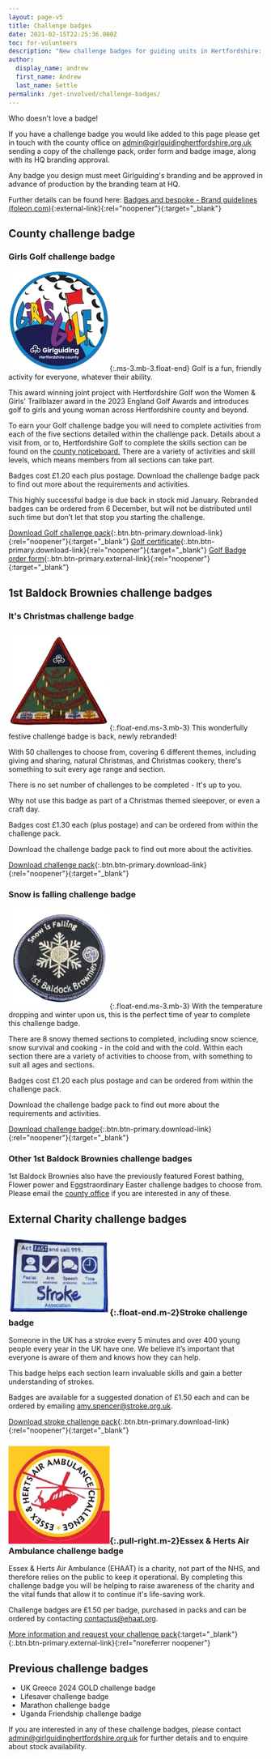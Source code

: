 ```yaml
---
layout: page-v5
title: Challenge badges
date: 2021-02-15T22:25:36.000Z
toc: for-volunteers
description: "New challenge badges for guiding units in Hertfordshire: Girls Golf, Forest bathing, Book challenge, Trefoil anniversary and more."
author:
  display_name: andrew
  first_name: Andrew
  last_name: Settle
permalink: /get-involved/challenge-badges/
---
```

Who doesn't love a badge!

If you have a challenge badge you would like added to this page please get in touch with the county office on <admin@girlguidinghertfordshire.org.uk> sending a copy of the challenge pack, order form and badge image, along with its HQ branding approval.

Any badge you design must meet Girlguiding's branding and be approved in advance of production by the branding team at HQ.

Further details can be found here: [Badges and bespoke - Brand guidelines (foleon.com)](https://girlguiding.foleon.com/girlguiding-brand-guidelines/brand-guidelines/badges-and-bespoke#Designing-a-badge){:external-link}{:rel="noopener"}{:target="_blank"}

## County challenge badge

### Girls Golf challenge badge

![Badge for Girls Golf Challenge](/assets/images/2024/11/golf-badge.webp){:.ms-3.mb-3.float-end}
Golf is a fun, friendly activity for everyone, whatever their ability.  

This award winning joint project with Hertfordshire Golf won the Women & Girls' Trailblazer award in the 2023 England Golf Awards and introduces golf to girls and young woman across Hertfordshire county and beyond.

To earn your Golf challenge badge you will need to complete activities from each of the five sections detailed within the challenge pack. Details about a visit from, or to, Hertfordshire Golf to complete the skills section can be found on the [county noticeboard.](/noticeboard/golf-session/) There are a variety of activities and skill levels, which means members from all sections can take part.  

Badges cost £1.20 each plus postage.  Download the challenge badge pack to find out more about the requirements and activities.

<div class="alert alert-info" markdown="1">
This highly successful badge is due back in stock mid January. Rebranded badges can be ordered from 6 December, but will not be distributed until such time but don’t let that stop you starting the challenge.
</div>

[Download <span class="visually-hidden">Golf </span>challenge pack](/assets/docs/2024/girls-golf-challenge-badge.pdf){:.btn.btn-primary.download-link}{:rel="noopener"}{:target="_blank"} [Golf certificate](/assets/docs/2024/girls-golf-certificate.pdf){:.btn.btn-primary.download-link}{:rel="noopener"}{:target="_blank"} [<span class="visually-hidden">Golf </span>Badge order form](https://forms.office.com/Pages/ResponsePage.aspx?id=3yob_CzTykeMNWNnWM6OwYCE4GYtXJ9Ogtjv7oAM_iJURFY2T09OMjQ4Q0JCTlpCWUtQM1I5N0xYMC4u){:.btn.btn-primary.external-link}{:rel="noopener"}{:target="_blank"}

## 1st Baldock Brownies challenge badges

### It's Christmas challenge badge

![Christmas challenge badge](/assets/images/2024/10/christmas-badge.webp){:.float-end.ms-3.mb-3}
This wonderfully festive challenge badge is back, newly rebranded!

With 50 challenges to choose from, covering 6 different themes, including giving and sharing, natural Christmas, and Christmas cookery, there's something to suit every age range and section.

There is no set number of challenges to be completed - It's up to you.

Why not use this badge as part of a Christmas themed sleepover, or even a craft day.

Badges cost £1.30 each (plus postage) and can be ordered from within the challenge pack.

Download the challenge badge pack to find out more about the activities.

[Download challenge pack](/assets/docs/2024/challenge-badge-its-christmas-v2.pdf){:.btn.btn-primary.download-link}{:rel="noopener"}{:target="_blank"}

### Snow is falling challenge badge

![Snow is falling badge](/assets/images/2024/10/snow-falling.webp){:.float-end.ms-3.mb-3}
With the temperature dropping and winter upon us, this is the perfect time of year to complete this challenge badge.

There are 8 snowy themed sections to completed, including snow science, snow survival and cooking - in the cold and with the cold. Within each section there are a variety of activities to choose from, with something to suit all ages and sections.

Badges cost £1.20 each plus postage and can be ordered from within the challenge pack.

Download the challenge badge pack to find out more about the requirements and activities.

[Download challenge badge](/assets/docs/2024/challenge-badge-snow-is-falling-v3-1.pdf){:.btn.btn-primary.download-link}{:rel="noopener"}{:target="_blank"}

### Other 1st Baldock Brownies challenge badges

1st Baldock Brownies also have the previously featured Forest bathing, Flower power and Eggstraordinary Easter challenge badges to choose from. Please email the [county office](mailto:admin@girlguidinghertfordshire.org.uk) if you are interested in any of these.

## External Charity challenge badges

### ![Stroke challenge badge](/assets/images/2024/05/stroke-badge.webp){:.float-end.m-2}Stroke challenge badge

Someone in the UK has a stroke every 5 minutes and over 400 young people every year in the UK have one. We believe it’s important that everyone is aware of them and knows how they can help.

This badge helps each section learn invaluable skills and gain a better understanding of strokes.

Badges are available for a suggested donation of £1.50 each and can be ordered by emailing <amy.spencer@stroke.org.uk>.

[Download <span class="visually-hidden">stroke </span>challenge pack](/assets/docs/2024/stroke-association-challenge-pack-2024.pdf){:.btn.btn-primary.download-link}{:rel="noopener"}{:target="_blank"}

### ![Essex & Herts Air Ambulance challenge badge design](/assets/images/2024/02/essex-herts-air-ambulance-challenge.webp){:.pull-right.m-2}Essex & Herts Air Ambulance challenge badge

Essex & Herts Air Ambulance (EHAAT) is a charity, not part of the NHS, and therefore relies on the public to keep it operational.  By completing this challenge badge you will be helping to raise awareness of the charity and the vital funds that allow it to continue it's life-saving work.

Challenge badges are £1.50 per badge, purchased in packs and can be ordered by contacting <contactus@ehaat.org>.

[More information and request your challenge pack](https://ehaat.org/support-us-get-involved/schools-groups/challenge-badge/){:target="_blank"}{:.btn.btn-primary.external-link}{:rel="noreferrer noopener"}

## Previous challenge badges

- UK Greece 2024 GOLD challenge badge
- Lifesaver challenge badge
- Marathon challenge badge
- Uganda Friendship challenge badge

If you are interested in any of these challenge badges, please contact <admin@girlguidinghertfordshire.org.uk> for further details and to enquire about stock availability.
